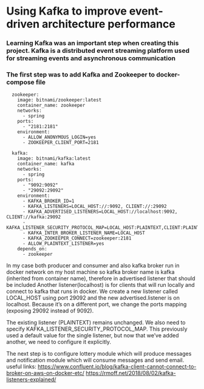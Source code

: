# Using Kafka to improve event- driven architecture performance
### Learning Kafka was an important step when creating this project. Kafka is a distributed event streaming platform used for streaming events and asynchronous communication 
### The first step was to add Kafka and Zookeeper to docker-compose file
```
  zookeeper:
    image: bitnami/zookeeper:latest
    container_name: zookeeper
    networks:
      - spring
    ports:
      - "2181:2181"
    environment:
      - ALLOW_ANONYMOUS_LOGIN=yes
      - ZOOKEEPER_CLIENT_PORT=2181

  kafka:
    image: bitnami/kafka:latest
    container_name: kafka
    networks:
      - spring
    ports:
      - "9092:9092"
      - "29092:29092"
    environment:
      - KAFKA_BROKER_ID=1
      - KAFKA_LISTENERS=LOCAL_HOST://:9092, CLIENT://:29092
      - KAFKA_ADVERTISED_LISTENERS=LOCAL_HOST://localhost:9092, CLIENT://kafka:29092
      - KAFKA_LISTENER_SECURITY_PROTOCOL_MAP=LOCAL_HOST:PLAINTEXT,CLIENT:PLAINTEXT
      - KAFKA_INTER_BROKER_LISTENER_NAME=LOCAL_HOST
      - KAFKA_ZOOKEEPER_CONNECT=zookeeper:2181
      - ALLOW_PLAINTEXT_LISTENER=yes
    depends_on:
      - zookeeper
```
In my case both producer and consumer and also kafka broker run in docker network on my host machine
so kafka broker name is kafka (inherited from container name), therefore in advertised listener that should be included
Another listener(localhost) is for clients that will run locally and connect to kafka that runs in docker.
We create a new listener called LOCAL_HOST using port 29092 and the new advertised.listener is on localhost. Because it’s on a different port, we change the ports mapping (exposing 29092 instead of 9092).

The existing listener (PLAINTEXT) remains unchanged. We also need to specify KAFKA_LISTENER_SECURITY_PROTOCOL_MAP. This previously used a default value for the single listener, but now that we’ve added another, we need to configure it explicitly.

The next step is to configure lottery module which will produce messages and notification module which will consume messages and send email.
useful links: https://www.confluent.io/blog/kafka-client-cannot-connect-to-broker-on-aws-on-docker-etc/
https://rmoff.net/2018/08/02/kafka-listeners-explained/

